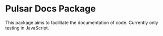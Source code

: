 # Pulsar Docs Package

This package aims to facilitate the documentation of code.
Currently only testing in JavaScript.

